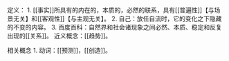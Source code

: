 定义：
	1. [[事实]]所具有的内在的，本质的，必然的联系，具有[[普遍性]]【与场景无关】和[[客观性]]【与主观无关】。
	2. 自己：放任自流时，它的变化之下隐藏的不变的内容。
	3. 百度百科：自然界和社会诸现象之间必然、本质、稳定和反复出现的[[关系]]。
近义概念：[[趋势]]。

相关概念
	1. 动词：[[预测]]，[[创造]]。